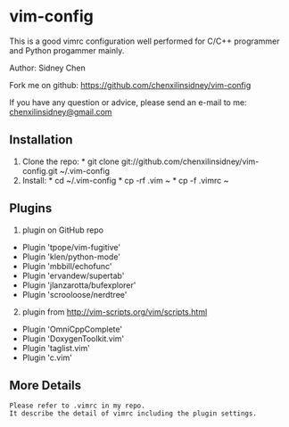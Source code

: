 vim-config
==========
  This is a good vimrc configuration well performed for C/C++ programmer and Python progammer
  mainly.

  Author: Sidney Chen

  Fork me on github: https://github.com/chenxilinsidney/vim-config

  If you have any question or advice, please send an e-mail to me: <chenxilinsidney@gmail.com>

Installation
---------------
   1. Clone the repo:
    * git clone git://github.com/chenxilinsidney/vim-config.git ~/.vim-config
   2. Install:
    * cd ~/.vim-config
    * cp -rf .vim ~
    * cp -f .vimrc ~

Plugins
-------
1. plugin on GitHub repo
* Plugin 'tpope/vim-fugitive'
* Plugin 'klen/python-mode'
* Plugin 'mbbill/echofunc'
* Plugin 'ervandew/supertab'
* Plugin 'jlanzarotta/bufexplorer'
* Plugin 'scrooloose/nerdtree'
2. plugin from http://vim-scripts.org/vim/scripts.html
* Plugin 'OmniCppComplete'
* Plugin 'DoxygenToolkit.vim'
* Plugin 'taglist.vim'
* Plugin 'c.vim'

More Details
------------
    Please refer to .vimrc in my repo.
    It describe the detail of vimrc including the plugin settings.
